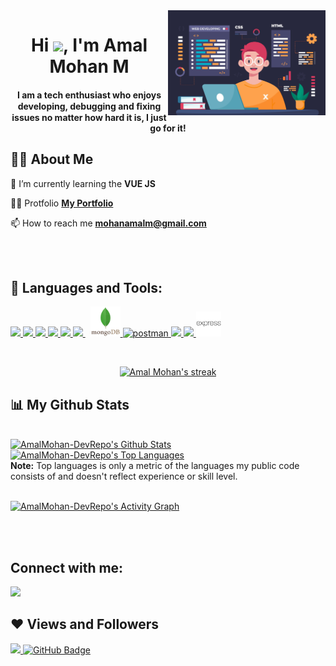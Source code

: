 <img align="right" width="50%" src="https://github.com/AmalMohan-DevRepo/AmalMohan-DevRepo/blob/main/4884785.jpg" height="50%"/>
<h1 align="center">Hi <img src="https://raw.githubusercontent.com/MartinHeinz/MartinHeinz/master/wave.gif" width="30px">, I'm Amal Mohan M </h1>
<h4 align="center">I am a tech enthusiast who enjoys developing, debugging and ﬁxing issues no matter how hard it is, I just go for it!</h4>

## 🙋‍♂️ About Me

  🌱 I’m currently learning the **VUE JS**

  👨‍💻 Protfolio **[My Portfolio](https://amalsportfolio.netlify.app/)**

  📫 How to reach me **mohanamalm@gmail.com**

<br>
<br>

## 🚀 Languages and Tools:

<p align="left"> 
    <a href="https://reactjs.org/" target="_blank"> <img src="https://img.icons8.com/color/48/000000/react-native.png"/> </a>
    <a href="https://developer.mozilla.org/en-US/docs/Web/JavaScript" target="_blank"> <img src="https://img.icons8.com/color/48/000000/javascript.png"/> </a> 
    <a href="https://www.w3.org/html/" target="_blank"> <img src="https://img.icons8.com/color/48/000000/html-5.png"/> </a> 
    <a href="https://www.w3schools.com/css/" target="_blank"> <img src="https://img.icons8.com/color/48/000000/css3.png"/> </a> 
    <a href="https://getbootstrap.com" target="_blank"> <img src="https://img.icons8.com/color/48/000000/bootstrap.png"/> </a> 
    <a style="padding-right:8px;" href="https://nodejs.org" target="_blank"> <img src="https://img.icons8.com/color/48/000000/nodejs.png"/> </a> 
    <a href="https://www.mongodb.com/" target="_blank"> <img src="https://raw.githubusercontent.com/devicons/devicon/master/icons/mongodb/mongodb-original-wordmark.svg" alt="mongodb" width="48" height="48"/> </a> 
    <a href="https://postman.com" target="_blank"> <img src="https://www.vectorlogo.zone/logos/getpostman/getpostman-icon.svg" alt="postman" width="45" height="45"/> </a>   
    <a href="https://git-scm.com/" target="_blank"> <img src="https://img.icons8.com/color/48/000000/git.png"/> </a> 
    <a href="https://redux.js.org" target="_blank"> <img src="https://img.icons8.com/color/48/000000/redux.png"/> </a>
    <a href="https://expressjs.com" target="_blank"> <img src="https://raw.githubusercontent.com/devicons/devicon/master/icons/express/express-original-wordmark.svg" alt="express" width="40" height="40"/> </a>
</p>

<!-- [![React Badge](https://img.shields.io/badge/-React-61DBFB?style=for-the-badge&labelColor=black&logo=react&logoColor=61DBFB)](#)  [![Javascript Badge](https://img.shields.io/badge/-Javascript-F0DB4F?style=for-the-badge&labelColor=black&logo=javascript&logoColor=F0DB4F)](#) [![Typescript Badge](https://img.shields.io/badge/-Typescript-007acc?style=for-the-badge&labelColor=black&logo=typescript&logoColor=007acc)](#) [![Nodejs Badge](https://img.shields.io/badge/-Nodejs-3C873A?style=for-the-badge&labelColor=black&logo=node.js&logoColor=3C873A)](#) [![GraphQL Badge](https://img.shields.io/badge/-GraphQl-e535ab?style=for-the-badge&labelColor=black&logo=node.js&logoColor=e535ab)](#) -->
<br/>

<p align="center">
    <a href="https://github.com/AmalMohan-DevRepo/github-readme-streak-stats">
        <img title="🔥 Get streak stats for your profile at git.io/streak-stats" alt="Amal Mohan's streak" src="https://github-readme-streak-stats.herokuapp.com/?user=AmalMohan-DevRepo&theme=black-ice&hide_border=true&stroke=0000&background=060A0CD0"/>
    </a>
</p>

## 📊 My Github Stats

  <br/>
    <a href="https://github.com/AmalMohan-DevRepo/github-readme-stats"><img alt="AmalMohan-DevRepo's Github Stats" src="https://github-readme-stats.vercel.app/api?username=AmalMohan-DevRepo&show_icons=true&count_private=true&theme=react&hide_border=true&bg_color=0D1117" /></a>
  <a href="https://github.com/AmalMohan-DevRepo/github-readme-stats"><img alt="AmalMohan-DevRepo's Top Languages" src="https://github-readme-stats.vercel.app/api/top-langs/?username=AmalMohan-DevRepo&langs_count=8&count_private=true&layout=compact&theme=react&hide_border=true&bg_color=0D1117" /></a>
  <br/>
  <b>Note:</b> Top languages is only a metric of the languages my public code consists of and doesn't reflect experience or skill level.


<br/>
<br/>

<a href="https://github.com/AmalMohan-DevRepo/github-readme-activity-graph"><img alt="AmalMohan-DevRepo's Activity Graph" src="https://activity-graph.herokuapp.com/graph?username=AmalMohan-DevRepo&bg_color=0D1117&color=5BCDEC&line=5BCDEC&point=FFFFFF&hide_border=true" /></a>

<br/>
<br/>

## Connect with me:
<p align="left">

<a href = "https://www.linkedin.com/in/amalmohanm"><img src="https://img.icons8.com/fluent/48/000000/linkedin.png"/></a>

</p>

## ❤ Views and Followers
<a href="https://github.com/Meghna-DAS/github-profile-views-counter">
    <img src="https://komarev.com/ghpvc/?username=AmalMohan-DevRepo">
</a>
<a href="https://github.com/AmalMohan-DevRepo?tab=followers"><img src="https://img.shields.io/github/followers/AmalMohan-DevRepo?label=Followers&style=social" alt="GitHub Badge"></a>
